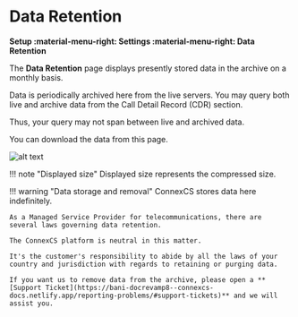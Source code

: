 # Data Retention

**Setup :material-menu-right: Settings :material-menu-right: Data Retention**

The **Data Retention** page displays presently stored data in the archive on a monthly basis.

Data is periodically archived here from the live servers. You may query both live and archive data from the Call Detail Record (CDR) section.

Thus, your query may not span between live and archived data.

You can download the data from this page.

![alt text][data-retention]

!!! note "Displayed size"
    Displayed size represents the compressed size.

!!! warning "Data storage and removal"
    ConnexCS stores data here indefinitely.

    As a Managed Service Provider for telecommunications, there are several laws governing data retention. 
    
    The ConnexCS platform is neutral in this matter. 
    
    It's the customer's responsibility to abide by all the laws of your country and jurisdiction with regards to retaining or purging data. 
    
    If you want us to remove data from the archive, please open a **[Support Ticket](https://bani-docrevamp8--connexcs-docs.netlify.app/reporting-problems/#support-tickets)** and we will assist you.

[data-retention]: /setup/img/data-retention.png "Data Retention"
